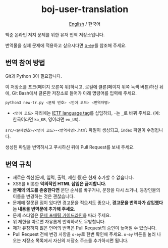 <div align="center">
    <h1>boj-user-translation</h1>
    <p><a href="https://github.com/kiwiyou/boj-user-translation/blob/main/README.md">English</a> / 한국어</p>
</div>

백준 온라인 저지 문제를 위한 유저 번역 저장소입니다.

번역물을 실제 문제에 적용하고 싶으시다면 [o-ey](https://github.com/kiwiyou/o-ey)를 참조해 주세요.

## 번역 참여 방법

Git과 Python 3이 필요합니다.

이 저장소를 포크(페이지 오른쪽 위)하시고, 로컬에 클론(페이지 위쪽 녹색 버튼)하신 뒤에,
Git Bash에서 클론한 저장소로 들어가 아래 명령어를 입력해 주세요.

```bash
python3 new-tr.py <문제 번호> <언어 코드> <번역자명>
```

- `<언어 코드>` 자리에는 [IETF language tag](https://www.wikiwand.com/en/IETF_language_tag)를 삽입하되, `-`는 `_`로 바꿔 주세요. (예: 한국어라면 `ko_KR`, 영어라면 `en_US`).

`src/<문제번호>/<언어 코드>-<번역자명>.html` 파일이 생성되고, `index` 파일이 수정됩니다.

생성된 파일을 번역하시고 푸시하신 뒤에 Pull Request를 보내 주세요.

## 번역 규칙

- 새로운 섹션(문제, 입력, 출력, 제한 등)은 현재 추가할 수 없습니다.
- XSS를 비롯한 **악의적인 HTML 삽입은 금지합니다.**
- **문제의 의도를 존중한다면** 문단 순서를 바꾸거나, 문장을 다시 쓰거나, 등장인물의 이름을 변경하는 것은 괜찮습니다.
- 문제에 잘못된 점이 있다면 경고문을 적으셔도 좋으나,
  **경고문을 번역자가 삽입했다는 내용을 번역문에 추가해 주세요.**
- 문제 스타일은 [문제 포매팅 가이드라인](https://github.com/kiwiyou/boj-user-translation/blob/main/formatting-ko.md)을 따라 주세요.
- 위 제한을 따르면 자유롭게 번역하셔도 무방합니다.
- 제가 유창하지 않은 언어의 번역은 Pull Request의 승인이 늦어질 수 있습니다.
- Pull Request 전에 변경 사항을 `o-ey`로 한번 확인해 주세요.
  `o-ey` 버튼을 눌러 나오는 저장소 목록에서 자신의 저장소 주소를 추가하시면 됩니다.
